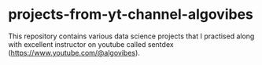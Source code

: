 # projects-from-yt-channel-algovibes
This repository contains various data science projects that I practised along with excellent instructor on youtube called sentdex (https://www.youtube.com/@algovibes).

